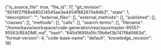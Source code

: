 {"is_source_file": true, "file_id": 17, "git_revision": "9014f27f88e680214045ae3e4454f882670e84b3", "state": 1, "description": "", "external_files": [], "external_methods": [], "published": [], "classes": [], "methods": [], "calls": [], "search-terms": [], "filename": "/home/kavia/workspace/code-generation/reactquizmaster-95557-95563/README.md", "hash": "645d1695fa5fc79b6ef3b747f8d0663d", "format-version": 4, "code-base-name": "default", "knowledge_revision": 18}